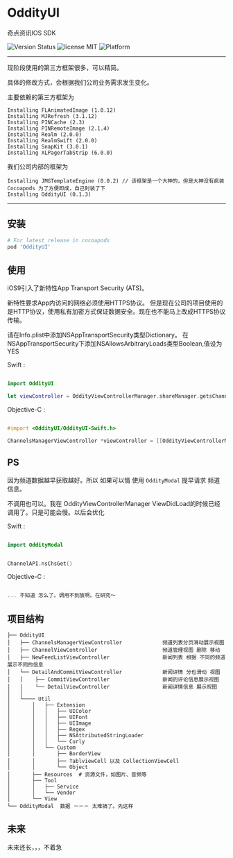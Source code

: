 # OddityUI

奇点资讯IOS SDK

 ![Version Status](https://img.shields.io/badge/OddityUI-1.0.1-brightgreen.svg)
 ![license MIT](https://img.shields.io/cocoapods/l/JSQMessagesViewController.svg)
 ![Platform](https://img.shields.io/badge/platform-ios-lightgrey.svg)

------------------------

现阶段使用的第三方框架很多，可以精简。

具体的修改方式，会根据我们公司业务需求发生变化。

主要依赖的第三方框架为

````
Installing FLAnimatedImage (1.0.12)
Installing MJRefresh (3.1.12)
Installing PINCache (2.3)
Installing PINRemoteImage (2.1.4)
Installing Realm (2.0.0)
Installing RealmSwift (2.0.0)
Installing SnapKit (3.0.1)
Installing XLPagerTabStrip (6.0.0)
````

我们公司内部的框架为
````
Installing JMGTemplateEngine (0.0.2) // 该框架是一个大神的，但是大神没有疯装 Cocoapods 为了方便即成，自己封装了下
Installing OddityUI (0.1.3)
````

------------------------

## 安装

````ruby
# For latest release in cocoapods
pod 'OddityUI'
````

## 使用

iOS9引入了新特性App Transport Security (ATS)。

新特性要求App内访问的网络必须使用HTTPS协议。
但是现在公司的项目使用的是HTTP协议，使用私有加密方式保证数据安全。现在也不能马上改成HTTPS协议传输。

请在Info.plist中添加NSAppTransportSecurity类型Dictionary。
在NSAppTransportSecurity下添加NSAllowsArbitraryLoads类型Boolean,值设为YES

Swift :
````swift

import OddityUI

let viewController = OddityViewControllerManager.shareManager.getsChannelsManagerViewController() // 首先获取UIViewController ，之后怎么跳转或者展示就很简单了

````

Objective-C :
````objective-c

#import <OddityUI/OddityUI-Swift.h>

ChannelsManagerViewController *viewController = [[OddityViewControllerManager shareManager]getsChannelsManagerViewController];
````

## PS

因为频道数据越早获取越好。所以 如果可以情 使用 `OddityModal` 提早请求 频道信息。

不调用也可以。我在 OddityViewControllerManager ViewDidLoad的时候已经调用了。只是可能会慢。以后会优化


Swift :
````swift

import OddityModal


ChannelAPI.nsChsGet()

````

Objective-C :
````objective-c

... 不知道 怎么了。调用不到放啊。在研究～
````

## 项目结构

```
├── OddityUI  
│   ├── ChannelsManagerViewController             频道列表分页滑动展示视图
│   ├── ChannelViewController                     频道管理视图 删除 移动
│   ├── NewFeedListViewController                 新闻列表 根据 不同的频道展示不同的信息
│   └── DetailAndCommitViewController             新闻详情 分也滑动 视图
│   │    ├── CommitViewController                 新闻的评论信息展示视图
│   │    └── DetailViewController                 新闻详情信息 展示视图
│   │
│   └──── Util
│       │   ├── Extension
│       │   │   ├── UIColor
│       │   │   ├── UIFont
│       │   │   ├── UIImage
│       │   │   ├── Regex
│       │   │   ├── NSAttributedStringLoader
│       │   │   └── Curly
│       │   └── Custom
│       │       ├── BorderView
│       │       ├── TablviewCell 以及 CollectionViewCell
│       │       └── Object
│       ├── Resources  # 资源文件，如图片、音频等
│       ├── Tool
│       │   ├── Service
│       │   └── Vendor
│       └── View
└── OddityModal  数据 －－－ 太难搞了。先这样
```

## 未来

未来还长，，，不着急
